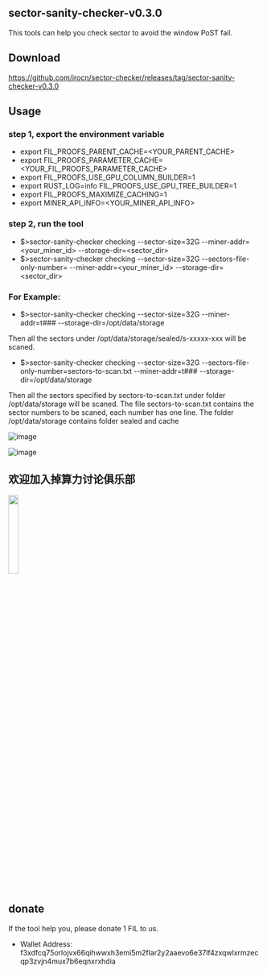 ## sector-sanity-checker-v0.3.0

This tools can help you check sector to avoid the window PoST fail.

## Download

https://github.com/irocn/sector-checker/releases/tag/sector-sanity-checker-v0.3.0

## Usage
### step 1, export the environment variable
 - export FIL_PROOFS_PARENT_CACHE=<YOUR_PARENT_CACHE>
 - export FIL_PROOFS_PARAMETER_CACHE=<YOUR_FIL_PROOFS_PARAMETER_CACHE>
 - export FIL_PROOFS_USE_GPU_COLUMN_BUILDER=1 
 - export RUST_LOG=info FIL_PROOFS_USE_GPU_TREE_BUILDER=1 
 - export FIL_PROOFS_MAXIMIZE_CACHING=1
 - export MINER_API_INFO=<YOUR_MINER_API_INFO>
### step 2, run the tool 
 - $>sector-sanity-checker checking  --sector-size=32G --miner-addr=<your_miner_id> --storage-dir=<sector_dir> 
 - $>sector-sanity-checker checking  --sector-size=32G --sectors-file-only-number=<sectors-to-scan> --miner-addr=<your_miner_id> --storage-dir=<sector_dir>
 
### For Example:

 - $>sector-sanity-checker checking  --sector-size=32G --miner-addr=t### --storage-dir=/opt/data/storage
 
 Then all the sectors under /opt/data/storage/sealed/s-xxxxx-xxx will be scaned.
 
 - $>sector-sanity-checker checking  --sector-size=32G --sectors-file-only-number=sectors-to-scan.txt --miner-addr=t### --storage-dir=/opt/data/storage
 
 Then all the sectors specified by sectors-to-scan.txt  under folder /opt/data/storage will be scaned. 
   The file sectors-to-scan.txt contains the sector numbers to be scaned, each number has one line.
   The folder /opt/data/storage contains folder sealed and cache
 
  
![image](https://github.com/irocn/sector-sanity-checker/blob/master/1599813675963.jpg)

![image](https://github.com/irocn/sector-sanity-checker/blob/master/Screen%20Shot%202020-09-12%20at%2002.01.47.png)

## 欢迎加入掉算力讨论俱乐部
<img src="https://irocn.cn/static/media/uploads/filecoin/screen_shot_2020-10-24_at_7.21.26_pm.png" width="20%" />

## donate
If the tool help you, please donate 1 FIL to us.
 - Wallet Address: f3xdfcq75orlojvx66qihwwxh3emi5m2flar2y2aaevo6e37lf4zxqwlxrmzecqp3zvjn4mux7b6eqnxrxhdia
